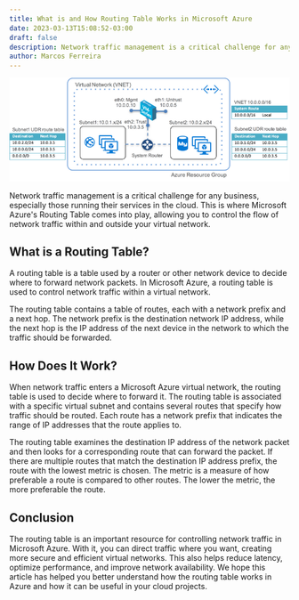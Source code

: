 ```yaml
---
title: What is and How Routing Table Works in Microsoft Azure
date: 2023-03-13T15:08:52-03:00
draft: false
description: Network traffic management is a critical challenge for any business, especially those running their services in the cloud. This is where Microsoft Azure's Routing Table comes into play, allowing you to control the flow of network traffic within and outside your virtual network.
author: Marcos Ferreira
---
```


![Virtual network example](/static/img/routing-table.png "VNET/SUBNET configuration")

Network traffic management is a critical challenge for any business, especially those running their services in the cloud. This is where Microsoft Azure's Routing Table comes into play, allowing you to control the flow of network traffic within and outside your virtual network.

## What is a Routing Table?
A routing table is a table used by a router or other network device to decide where to forward network packets. In Microsoft Azure, a routing table is used to control network traffic within a virtual network.

The routing table contains a table of routes, each with a network prefix and a next hop. The network prefix is the destination network IP address, while the next hop is the IP address of the next device in the network to which the traffic should be forwarded.

## How Does It Work?
When network traffic enters a Microsoft Azure virtual network, the routing table is used to decide where to forward it. The routing table is associated with a specific virtual subnet and contains several routes that specify how traffic should be routed. Each route has a network prefix that indicates the range of IP addresses that the route applies to.

The routing table examines the destination IP address of the network packet and then looks for a corresponding route that can forward the packet. If there are multiple routes that match the destination IP address prefix, the route with the lowest metric is chosen. The metric is a measure of how preferable a route is compared to other routes. The lower the metric, the more preferable the route.

## Conclusion
The routing table is an important resource for controlling network traffic in Microsoft Azure. With it, you can direct traffic where you want, creating more secure and efficient virtual networks. This also helps reduce latency, optimize performance, and improve network availability. We hope this article has helped you better understand how the routing table works in Azure and how it can be useful in your cloud projects.